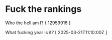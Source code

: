 # Fuck the rankings

Who the hell am I?
{ 12959916 }

What fucking year is it?
[ 2025-03-21T11:10:00Z ]
